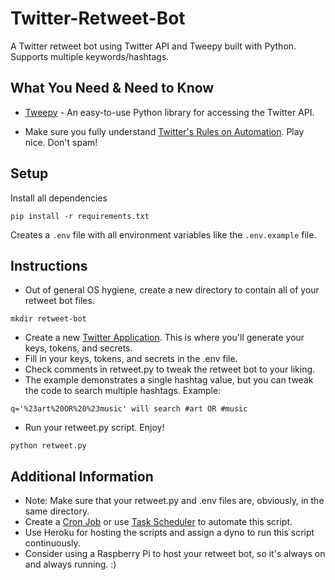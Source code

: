 # Twitter-Retweet-Bot
A Twitter retweet bot using Twitter API and Tweepy built with Python. Supports multiple keywords/hashtags.

What You Need & Need to Know
----------

* [Tweepy](http://www.tweepy.org/) - An easy-to-use Python library for accessing the Twitter API.

* Make sure you fully understand [Twitter's Rules on Automation](https://support.twitter.com/articles/76915). Play nice. Don't spam! 

Setup
----------

Install all dependencies

```
pip install -r requirements.txt
```

Creates a `.env` file with all environment variables like the `.env.example` file.

Instructions
----------

* Out of general OS hygiene, create a new directory to contain all of your retweet bot files.

`mkdir retweet-bot`

* Create a new [Twitter Application](https://apps.twitter.com). This is where you'll generate your keys, tokens, and secrets.
* Fill in your keys, tokens, and secrets in the .env file.
* Check comments in retweet.py to tweak the retweet bot to your liking.
* The example demonstrates a single hashtag value, but you can tweak the code to search multiple hashtags. Example:

 `q='%23art%20OR%20%23music' will search #art OR #music`
* Run your retweet.py script. Enjoy! 

`python retweet.py`

Additional Information
----------
* Note: Make sure that your retweet.py and .env files are, obviously, in the same directory.
* Create a [Cron Job](https://code.tutsplus.com/tutorials/scheduling-tasks-with-cron-jobs--net-8800) or use [Task Scheduler](https://technet.microsoft.com/en-us/library/cc748993(v=ws.11).aspx) to automate this script.
* Use Heroku for hosting the scripts and assign a dyno to run this script continuously.
* Consider using a Raspberry Pi to host your retweet bot, so it's always on and always running. :)
